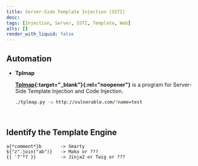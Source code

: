 ```yaml
---
title: Server-Side Template Injection (SSTI)
desc: 
tags: [Injection, Server, SSTI, Template, Web]
alts: []
render_with_liquid: false
---
```


## Automation

- **Tplmap**

    **[Tplmap](https://github.com/epinna/tplmap){:target="_blank"}{:rel="noopener"}** is a program for Server-Side Template Injection and Code Injection.

    ```sh
    ./tplmap.py -u http://vulnerable.com/?name=test
    ```

<br />

## Identify the Template Engine

```
a{*comment*}b       -> Smarty
${"z".join("ab")}   -> Mako or ???
{{ '7'*7 }}         -> Jinja2 or Twig or ???
```